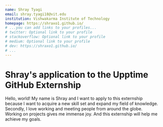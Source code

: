 ```yaml
---
name: Shray Tyagi
email: shray.tyagi18@vit.edu
institution: Vishwakarma Institute of Technology
homepage: https://shraxo1.github.io/
# ...you can add links to your profiles...
# twitter: Optional link to your profile
# stackoverflow: Optional link to your profile
# medium: Optional link to your profile
# dev: https://shraxo1.github.io/
# ...
---
```


# Shray's application to the Upptime GitHub Externship

Hello, world! My name is Shray and I want to apply to this externship because I want to acquire a new skill set and expand my field of knowledge. Secondly, I love working and meeting people from around the globe. Working on projects gives me immense joy. And this externship will help me achieve my goals.
